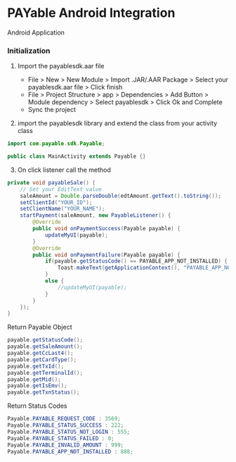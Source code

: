 # PAYable Android Integration
Android Application

### Initialization

1. Import the payablesdk.aar file
    - File > New > New Module > Import .JAR/.AAR Package > Select your payablesdk.aar file > Click finish
    - File > Project Structure > app > Dependencies > Add Button > Module dependency > Select payablesdk > Click Ok and Complete
    - Sync the project

2. import the payablesdk library and extend the class from your activity class

```java
import com.payable.sdk.Payable;

public class MainActivity extends Payable {}
```

3. On click listener call the method
```java
private void payableSale() {
    // Set your EditText value
    saleAmount = Double.parseDouble(edtAmount.getText().toString());
    setClientId("YOUR_ID");
    setClientName("YOUR_NAME");
    startPayment(saleAmount, new PayableListener() {
        @Override
        public void onPaymentSuccess(Payable payable) {
            updateMyUI(payable);
        }
        @Override
        public void onPaymentFailure(Payable payable) {
            if(payable.getStatusCode() == PAYABLE_APP_NOT_INSTALLED) {
                Toast.makeText(getApplicationContext(), "PAYABLE_APP_NOT_INSTALLED", Toast.LENGTH_LONG).show();
            }
            else {
                //updateMyUI(payable);
            }
        }
    });
}
```

Return Payable Object
```java
payable.getStatusCode();
payable.getSaleAmount();
payable.getCcLast4();
payable.getCardType();
payable.getTxId();
payable.getTerminalId();
payable.getMid();
payable.getIsEmv();
payable.getTxnStatus();
```

Return Status Codes
```java
Payable.PAYABLE_REQUEST_CODE : 3569;
Payable.PAYABLE_STATUS_SUCCESS : 222;
Payable.PAYABLE_STATUS_NOT_LOGIN : 555;
Payable.PAYABLE_STATUS_FAILED : 0;
Payable.PAYABLE_INVALID_AMOUNT : 999;
Payable.PAYABLE_APP_NOT_INSTALLED : 888;
```

